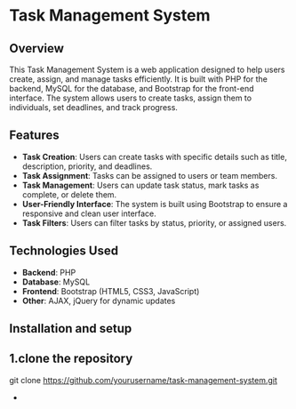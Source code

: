 # Task Management System

## Overview
This Task Management System is a web application designed to help users create, assign, and manage tasks efficiently. It is built with PHP for the backend, MySQL for the database, and Bootstrap for the front-end interface. The system allows users to create tasks, assign them to individuals, set deadlines, and track progress.

## Features
- **Task Creation**: Users can create tasks with specific details such as title, description, priority, and deadlines.
- **Task Assignment**: Tasks can be assigned to users or team members.
- **Task Management**: Users can update task status, mark tasks as complete, or delete them.
- **User-Friendly Interface**: The system is built using Bootstrap to ensure a responsive and clean user interface.
- **Task Filters**: Users can filter tasks by status, priority, or assigned users.
  
## Technologies Used
- **Backend**: PHP
- **Database**: MySQL
- **Frontend**: Bootstrap (HTML5, CSS3, JavaScript)
- **Other**: AJAX, jQuery for dynamic updates

## Installation and setup
## 1.clone the repository
git clone https://github.com/yourusername/task-management-system.git


- 


